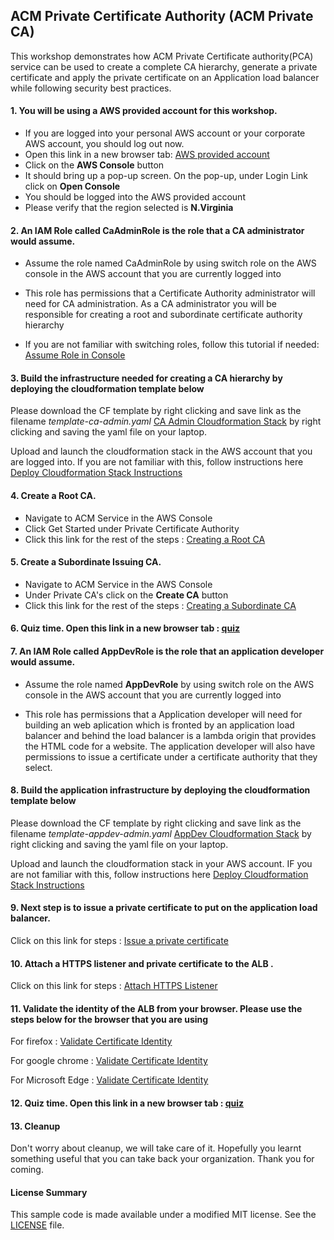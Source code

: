 ## ACM Private Certificate Authority (ACM Private CA)

This workshop demonstrates how ACM Private Certificate authority(PCA) service can be used to create a complete CA hierarchy, generate a private certificate and apply the 
private certificate on an Application load balancer while following security best practices.

#### 1. You will be using a AWS provided account for this workshop.

* If you are logged into your personal AWS account or your corporate AWS account, you should log out now.
* Open this link in a new browser tab: [AWS provided account](https://dashboard.eventengine.run/)
* Click on the **AWS Console** button
* It should bring up a pop-up screen. On the pop-up,  under Login Link click on **Open Console**
* You should be logged into the AWS provided account
* Please verify that the region selected is **N.Virginia**

#### 2. An IAM Role called **CaAdminRole** is the role that a CA administrator would assume. 

* Assume the role named CaAdminRole by using switch role on the AWS console in the AWS account that you are currently logged into

* This role has permissions that a Certificate Authority administrator will need for CA administration. As a CA administrator you will be responsible for creating a root and subordinate certificate authority
hierarchy

* If you are not familiar with switching roles, follow this tutorial if needed: [Assume Role in Console](https://docs.aws.amazon.com/IAM/latest/UserGuide/id_roles_use_switch-role-console.html)

#### 3. Build the infrastructure needed for creating a CA hierarchy by deploying the cloudformation template below

Please download the CF template by right clicking and save link as the filename *template-ca-admin.yaml* [CA Admin Cloudformation Stack](https://raw.githubusercontent.com/aws-samples/data-protection/master/usecase-6/cf-templates/template-ca-admin.yaml) by right clicking and saving the yaml file on your laptop. 

Upload and launch the cloudformation stack in the AWS account that you are logged into. If you are not familiar with this, follow instructions here [Deploy Cloudformation Stack Instructions](https://docs.aws.amazon.com/AWSCloudFormation/latest/UserGuide/cfn-using-console-create-stack-template.html)

#### 4. Create a Root CA. 

* Navigate to ACM Service in the AWS Console
* Click Get Started under Private Certificate Authority
* Click this link for the rest of the steps : [Creating a Root CA](https://view.highspot.com/viewer/5d5b129b6a3b116f4230f242)

#### 5. Create a Subordinate Issuing CA. 

* Navigate to ACM Service in the AWS Console
* Under Private CA's click on the **Create CA** button
* Click this link for the rest of the steps  : [Creating a Subordinate CA](https://view.highspot.com/viewer/5d5b12f7628ba2737b0f2c16)

#### 6. Quiz time. Open this link in a new browser tab : [quiz](https://bit.ly/2yQ5IML)

#### 7. An IAM Role called **AppDevRole** is the role that an application developer would assume. 

* Assume the role named **AppDevRole** by using switch role on the AWS console in the AWS account that you are currently logged into

* This role has permissions that a Application developer will need for building an web aplication which is fronted by an application load balancer and behind the load balancer is a lambda origin that
provides the HTML code for a website. The application developer will also have permissions to issue a certificate under a certificate authority that they select.

#### 8. Build the application infrastructure by deploying the cloudformation template below

Please download the CF template by right clicking and save link as the filename *template-appdev-admin.yaml* [AppDev Cloudformation Stack](https://raw.githubusercontent.com/aws-samples/data-protection/master/usecase-6/cf-templates/template-app-dev.yaml) by right clicking and saving the yaml file on your laptop. 

Upload and launch the cloudformation stack in your AWS account. IF you are not familiar with this, follow instructions here [Deploy Cloudformation Stack Instructions](https://docs.aws.amazon.com/AWSCloudFormation/latest/UserGuide/cfn-using-console-create-stack-template.html)

#### 9. Next step is to issue a private certificate to put on the application load balancer. 

Click on this link for steps : [Issue a private certificate](https://view.highspot.com/viewer/5d5b133d6a3b116f29313a10)  

#### 10. Attach a HTTPS listener and private certificate to the ALB . 

Click on this link for steps : [Attach HTTPS Listener](https://view.highspot.com/viewer/5d5b5d496a3b116f1e31bd56)  

#### 11. Validate the identity of the ALB from your browser. Please use the steps below for the browser that you are using

For firefox : [Validate Certificate Identity](https://view.highspot.com/viewer/5d5c1fe23f65f635ae005a47)  

For google chrome : [Validate Certificate Identity](https://view.highspot.com/viewer/5d5c42da66bbaa2fc928a575)

For Microsoft Edge : [Validate Certificate Identity](https://view.highspot.com/viewer/5d5c2e5cf7794d4833e8207a)

#### 12. Quiz time. Open this link in a new browser tab : [quiz](https://bit.ly/2Zh3iRY)

#### 13. Cleanup

Don't worry about cleanup, we will take care of it. Hopefully you learnt something useful that you can take back your organization. Thank you for coming.

#### License Summary

This sample code is made available under a modified MIT license. See the [LICENSE](LICENSE) file.
